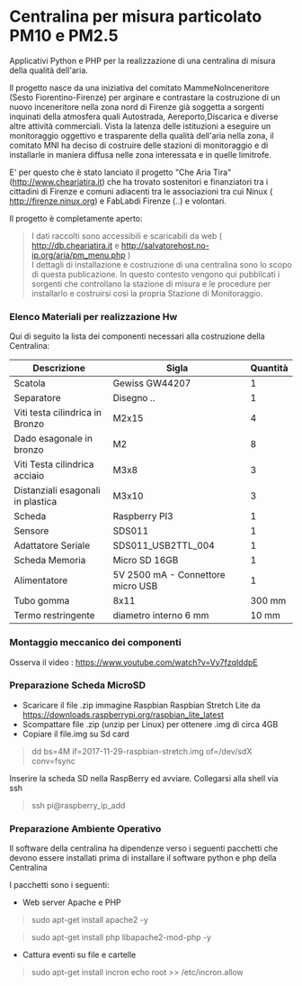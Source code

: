 # Centralina per misura particolato PM10 e PM2.5

Applicativi Python e PHP per la realizzazione di una centralina di misura della qualità dell'aria.

Il progetto nasce da una iniziativa del comitato MammeNoInceneritore (Sesto Fiorentino-Firenze) per arginare e contrastare la costruzione di un nuovo inceneritore nella zona nord di Firenze già soggetta a sorgenti inquinati della atmosfera quali Autostrada, Aereporto,Discarica e diverse altre attività commerciali.
Vista la latenza delle istituzioni a eseguire un monitoraggio oggettivo e trasparente della qualità dell'aria nella zona, il comitato MNI ha deciso di costruire delle stazioni di monitoraggio e di installarle in maniera diffusa nelle zona interessata e in quelle limitrofe. 

E' per questo che è stato lanciato il progetto "Che Aria Tira"  (http://www.cheariatira.it) che ha trovato sostenitori e finanziatori tra i cittadini di Firenze e comuni adiacenti tra le associazioni tra cui Ninux ( http://firenze.ninux.org) e FabLabdi Firenze   (..)  e volontari. 

Il progetto è completamente aperto: 

> I dati raccolti sono accessibili e scaricabili da web ( http://db.cheariatira.it e http://salvatorehost.no-ip.org/aria/pm_menu.php )  
> I dettagli di installazione e costruzione di una centralina sono lo scopo di questa publicazione.
In questo contesto vengono qui pubblicati i sorgenti che controllano la stazione di misura e le procedure per installarlo e costruirsi così la propria Stazione di Monitoraggio.


### Elenco Materiali per realizzazione Hw

Qui di seguito la lista dei componenti necessari alla costruzione della Centralina:

| Descrizione | Sigla    | Quantità |
| --------|---------|-------|
|Scatola  | Gewiss GW44207   |1   |
| Separatore| Disegno .. | 1  |
| Viti testa cilindrica in Bronzo|  M2x15 | 4  |
| Dado  esagonale in bronzo | M2  | 8|
| Viti Testa cilindrica acciaio| M3x8 | 3  |
| Distanziali esagonali in plastica | M3x10| 3 |
| Scheda |Raspberry PI3 | 1|
|Sensore |SDS011 | 1|
|Adattatore Seriale |SDS011_USB2TTL_004|1|
|Scheda Memoria| Micro SD 16GB| 1|
|Alimentatore| 5V 2500 mA - Connettore micro USB| 1|
|Tubo gomma | 8x11 |300 mm|
|Termo restringente | diametro interno 6 mm | 10 mm|

### Montaggio meccanico dei componenti

Osserva il video :
https://www.youtube.com/watch?v=Vy7fzqIddpE


### Preparazione Scheda MicroSD
*  Scaricare il file .zip immagine Raspbian Raspbian Stretch Lite da https://downloads.raspberrypi.org/raspbian_lite_latest
*  Scompattare file .zip (unzip per  Linux) per ottenere .img di circa 4GB
*  Copiare il file.img su Sd card 
>  dd bs=4M if=2017-11-29-raspbian-stretch.img of=/dev/sdX conv=fsync


Inserire la scheda SD nella RaspBerry ed avviare.
Collegarsi alla shell via ssh  
> ssh pi@raspberry_ip_add

### Preparazione Ambiente Operativo 
 Il software della centralina ha dipendenze verso i seguenti pacchetti che devono essere installati
prima di installare il software python e php della Centralina

I pacchetti sono i seguenti:
*  Web server Apache e PHP
> sudo apt-get install apache2 -y

> sudo apt-get install php libapache2-mod-php -y

* Cattura eventi su file e cartelle
> sudo apt-get install incron
> echo root >> /etc/incron.allow

